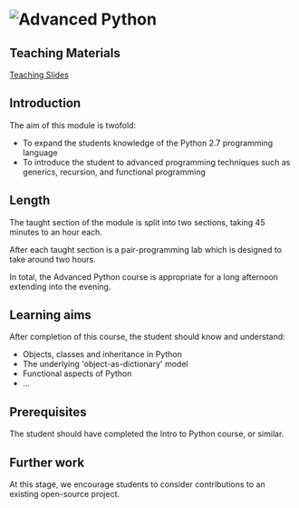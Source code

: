 # ![Advanced Python](../blob/master/assets/img/logo-128.png?raw=true)
## Teaching Materials

[Teaching Slides](https://gitpitch.com/iotinafrica/material?p=advanced-python)

## Introduction
The aim of this module is twofold:
* To expand the students knowledge of the Python 2.7 programming language
* To introduce the student to advanced programming techniques such as generics,
recursion, and functional programming

## Length

The taught section of the module is split into two sections, taking 45 minutes to an hour each.

After each taught section is a pair-programming lab which is designed to take around two hours.

In total, the Advanced Python course is appropriate for a long afternoon extending into the evening.

## Learning aims
After completion of this course, the student should know and understand:
* Objects, classes and inheritance in Python
* The underlying 'object-as-dictionary' model
* Functional aspects of Python
* ...

## Prerequisites
The student should have completed the Intro to Python course, or similar.

## Further work
At this stage, we encourage students to consider contributions to an existing open-source project.